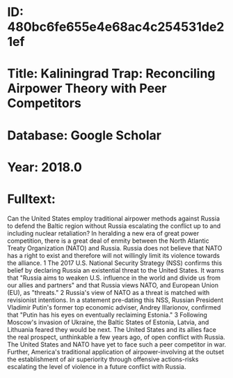 # ID: 480bc6fe655e4e68ac4c254531de21ef
# Title: Kaliningrad Trap: Reconciling Airpower Theory with Peer Competitors
# Database: Google Scholar
# Year: 2018.0
# Fulltext:
Can the United States employ traditional airpower methods against Russia to defend the Baltic region without Russia escalating the conflict up to and including nuclear retaliation?
In heralding a new era of great power competition, there is a great deal of enmity between the North Atlantic Treaty Organization (NATO) and Russia.
Russia does not believe that NATO has a right to exist and therefore will not willingly limit its violence towards the alliance.
1 The 2017 U.S. National Security Strategy (NSS) confirms this belief by declaring Russia an existential threat to the United States.
It warns that "Russia aims to weaken U.S. influence in the world and divide us from our allies and partners" and that Russia views NATO, and European Union (EU), as "threats."
2 Russia's view of NATO as a threat is matched with revisionist intentions.
In a statement pre-dating this NSS, Russian President Vladimir Putin's former top economic adviser, Andrey Illarionov, confirmed that "Putin has his eyes on eventually reclaiming Estonia."
3 Following Moscow's invasion of Ukraine, the Baltic States of Estonia, Latvia, and Lithuania feared they would be next.
The United States and its allies face the real prospect, unthinkable a few years ago, of open conflict with Russia.
The United States and NATO have yet to face such a peer competitor in war.
Further, America's traditional application of airpower-involving at the outset the establishment of air superiority through offensive actions-risks escalating the level of violence in a future conflict with Russia.